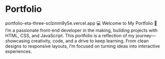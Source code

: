 # Portfolio
portfolio-eta-three-sclzmm9y5e.vercel.app
💻 Welcome to My Portfolio 🚀 I’m a passionate front-end developer in the making, building projects with HTML, CSS, and JavaScript. This portfolio is a reflection of my journey—showcasing creativity, code, and a drive to keep learning. From clean designs to responsive layouts, I’m focused on turning ideas into interactive experiences.  
